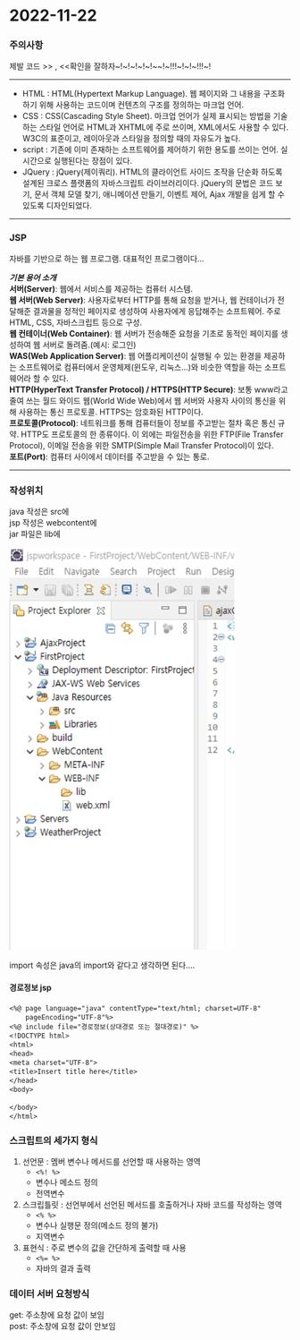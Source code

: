 2022-11-22
=================
### 주의사항
제발 코드 >> , <<확인을 잘하자~!~!~!~!~!~~!~!!!~!~!~!!!~!

-----------------------

- HTML : HTML(Hypertext Markup Language). 웹 페이지와 그 내용을 구조화하기 위해 사용하는 코드이며  컨텐츠의 구조를 정의하는 마크업 언어.
- CSS : CSS(Cascading Style Sheet). 마크업 언어가 실제 표시되는 방법을 기술하는 스타일 언어로  HTML과 XHTML에 주로 쓰이며, XML에서도 사용할 수 있다. W3C의 표준이고, 레이아웃과 스타일을 정의할 때의 자유도가 높다.
- script : 기존에 이미 존재하는 소프트웨어를 제어하기 위한 용도를 쓰이는 언어. 실시간으로 실행된다는 장점이 있다.
- JQuery : jQuery(제이쿼리). HTML의 클라이언트 사이드 조작을 단순화 하도록 설계된 크로스 플랫폼의 자바스크립트 라이브러리이다. jQuery의 문법은 코드 보기, 문서 객체 모델 찾기, 애니메이션 만들기, 이벤트 제어, Ajax 개발을 쉽게 할 수 있도록 디자인되었다.

------------------------

### JSP
자바를 기반으로 하는 웹 프로그램. 대표적인 프로그램이다...   

___**기본 용어 소개**___   
**서버(Server)**: 웹에서 서비스를 제공하는 컴퓨터 시스템.   
**웹 서버(Web Server)**: 사용자로부터 HTTP를 통해 요청을 받거나, 웹 컨테이너가 전달해준 결과물을 정적인 페이지로 생성하여 사용자에게 응답해주는 소프트웨어. 주로 HTML, CSS, 자바스크립트 등으로 구성.   
**웹 컨테이너(Web Container)**: 웹 서버가 전송해준 요청을 기초로 동적인 페이지를 생성하여 웹 서버로 돌려줌.(예시: 로그인)   
**WAS(Web Application Server)**: 웹 어플리케이션이 실행될 수 있는 환경을 제공하는 소프트웨어로 컴퓨터에서 운영체제(윈도우, 리눅스...)와 비슷한 역할을 하는 소프트웨어라 할 수 있다.  
**HTTP(HyperText Transfer Protocol) / HTTPS(HTTP Secure)**: 보통 www라고 줄여 쓰는 월드 와이드 웹(World Wide Web)에서 웹 서버와 사용자 사이의 통신을 위해 사용하는 통신 프로토콜. HTTPS는 암호화된 HTTP이다.   
**프로토콜(Protocol)**: 네트워크를 통해 컴퓨터들이 정보를 주고받는 절차 혹은 통신 규약. HTTP도 프로토콜의 한 종류이다. 이 외에는 파일전송을 위한 FTP(File Transfer Protocol), 이메일 전송을 위한 SMTP(Simple Mail Transfer Protocol)이 있다.   
**포트(Port)**: 컴퓨터 사이에서 데이터를 주고받을 수 있는 통로.

-------------------------
### 작성위치
java 작성은 src에  
jsp 작성은 webcontent에  
jar 파일은 lib에  

<img src="images\2022-11-22\작성위치2.png" width="80%" height="40%" alt="실행코드" text-align: center></img>  

import 속성은 java의 import와 같다고 생각하면 된다....

#### 경로정보 jsp
```
<%@ page language="java" contentType="text/html; charset=UTF-8"
    pageEncoding="UTF-8"%>
<%@ include file="경로정보(상대경로 또는 절대경로)" %>
<!DOCTYPE html>
<html>
<head>
<meta charset="UTF-8">
<title>Insert title here</title>
</head>
<body>
	
</body>
</html>
```

### 스크립트의 세가지 형식
1. 선언문 : 멤버 변수나 메서드를 선언할 때 사용하는 영역
    - ```<%! %> ```
    - 변수나 메소드 정의
    - 전역변수
2. 스크립틀릿 : 선언부에서 선언된 메서드를 호출하거나 자바 코드를 작성하는 영역
    - ```<% %>``` 
    - 변수나 실행문 정의(메소드 정의 불가)
    - 지역변수
3. 표현식 : 주로 변수의 값을 간단하게 출력할 때 사용
    - ```<%= %>``` 
    - 자바의 결과 출력


### 데이터 서버 요청방식
get: 주소창에 요청 값이 보임   
post: 주소창에 요청 값이 안보임